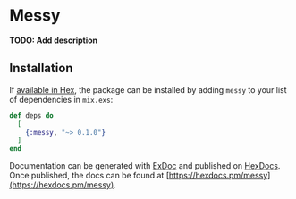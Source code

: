 # Messy

**TODO: Add description**

## Installation

If [available in Hex](https://hex.pm/docs/publish), the package can be installed
by adding `messy` to your list of dependencies in `mix.exs`:

```elixir
def deps do
  [
    {:messy, "~> 0.1.0"}
  ]
end
```

Documentation can be generated with [ExDoc](https://github.com/elixir-lang/ex_doc)
and published on [HexDocs](https://hexdocs.pm). Once published, the docs can
be found at [https://hexdocs.pm/messy](https://hexdocs.pm/messy).

